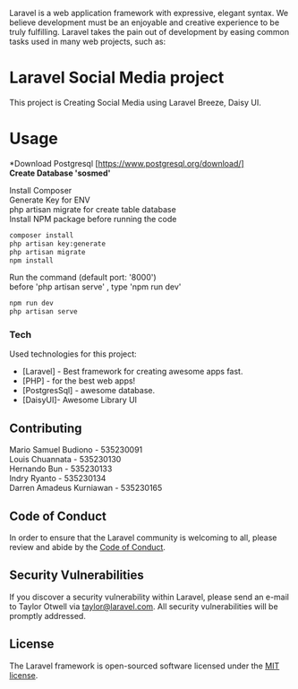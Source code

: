 Laravel is a web application framework with expressive, elegant syntax. We believe development must be an enjoyable and creative experience to be truly fulfilling. Laravel takes the pain out of development by easing common tasks used in many web projects, such as:

# Laravel Social Media project
This project is Creating Social Media using Laravel Breeze, Daisy UI.

# Usage
*Download Postgresql [https://www.postgresql.org/download/] <br />
**Create Database 'sosmed'**

Install Composer <br />
Generate Key for ENV <br />
php artisan migrate for create table database <br />
Install NPM package before running the code <br />

```sh
composer install
php artisan key:generate
php artisan migrate
npm install      
```
Run the command (default port: '8000') <br />
before 'php artisan serve' , type 'npm run dev' <br />
```sh
npm run dev      
php artisan serve 
```
### Tech

Used technologies for this project:

* [Laravel] - Best framework for creating awesome apps fast.
* [PHP] - for the best web apps!
* [PostgresSql] - awesome database.
* [DaisyUI]- Awesome Library UI

## Contributing
Mario Samuel Budiono - 535230091 <br />
Louis Chuannata - 535230130 <br />
Hernando Bun - 535230133 <br />
Indry Ryanto - 535230134 <br />
Darren Amadeus Kurniawan - 535230165 <br />

## Code of Conduct

In order to ensure that the Laravel community is welcoming to all, please review and abide by the [Code of Conduct](https://laravel.com/docs/contributions#code-of-conduct).

## Security Vulnerabilities

If you discover a security vulnerability within Laravel, please send an e-mail to Taylor Otwell via [taylor@laravel.com](mailto:taylor@laravel.com). All security vulnerabilities will be promptly addressed.

## License

The Laravel framework is open-sourced software licensed under the [MIT license](https://opensource.org/licenses/MIT).
